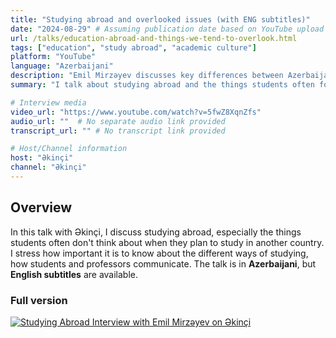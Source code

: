 ```yaml
---
title: "Studying abroad and overlooked issues (with ENG subtitles)"
date: "2024-08-29" # Assuming publication date based on YouTube upload date, adjust if known otherwise
url: /talks/education-abroad-and-things-we-tend-to-overlook.html
tags: ["education", "study abroad", "academic culture"]
platform: "YouTube"
language: "Azerbaijani"
description: "Emil Mirzəyev discusses key differences between Azerbaijani and Western education systems and challenges students face when studying abroad."
summary: "I talk about studying abroad and the things students often forget to consider. I also give tips for dealing with study problems and picking dissertation topics."

# Interview media
video_url: "https://www.youtube.com/watch?v=5fwZ8XqnZfs"
audio_url: ""  # No separate audio link provided
transcript_url: "" # No transcript link provided

# Host/Channel information
host: "Əkinçi"
channel: "Əkinçi"
---
```


## Overview

In this talk with Əkinçi, I discuss studying abroad, especially the things students often don't think about when they plan to study in another country. I stress how important it is to know about the different ways of studying, how students and professors communicate. The talk is in **Azerbaijani**, but **English subtitles** are available.

### Full version

[![Studying Abroad Interview with Emil Mirzəyev on Əkinçi](https://img.youtube.com/vi/5fwZ8XqnZfs/0.jpg)](https://www.youtube.com/watch?v=5fwZ8XqnZfs)
